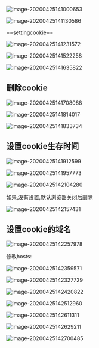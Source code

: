 ![image-20200425141000653](D:\Typora_pic\image-20200425141000653.png)

![image-20200425141130586](D:\Typora_pic\image-20200425141130586.png)



==settingcookie==

![image-20200425141231572](D:\Typora_pic\image-20200425141231572.png)

![image-20200425141522258](D:\Typora_pic\image-20200425141522258.png)

![image-20200425141635822](D:\Typora_pic\image-20200425141635822.png)

## 删除cookie

![image-20200425141708088](D:\Typora_pic\image-20200425141708088.png)

![image-20200425141814017](D:\Typora_pic\image-20200425141814017.png)

![image-20200425141833734](D:\Typora_pic\image-20200425141833734.png)

## 设置cookie生存时间

![image-20200425141912599](D:\Typora_pic\image-20200425141912599.png)

![image-20200425141957773](D:\Typora_pic\image-20200425141957773.png)

![image-20200425142104280](D:\Typora_pic\image-20200425142104280.png)

如果,没有设置,默认浏览器关闭后删除

![image-20200425142157431](D:\Typora_pic\image-20200425142157431.png)

## 设置cookie的域名

![image-20200425142257978](D:\Typora_pic\image-20200425142257978.png)

修改hosts:

![image-20200425142359571](D:\Typora_pic\image-20200425142359571.png)

![image-20200425142327729](D:\Typora_pic\image-20200425142327729.png)

![image-20200425142420822](D:\Typora_pic\image-20200425142420822.png)

![image-20200425142512960](D:\Typora_pic\image-20200425142512960.png)

![image-20200425142611311](D:\Typora_pic\image-20200425142611311.png)

![image-20200425142629211](D:\Typora_pic\image-20200425142629211.png)

![image-20200425142700485](D:\Typora_pic\image-20200425142700485.png)